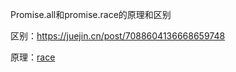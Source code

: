 Promise.all和promise.race的原理和区别

区别：https://juejin.cn/post/7088604136668659748

原理：[race](https://xie.infoq.cn/article/d91fb7973892068d1e4bc9eb6)